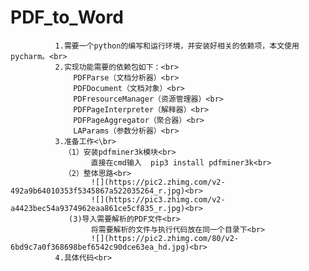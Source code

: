 # PDF_to_Word<br>
              1.需要一个python的编写和运行环境，并安装好相关的依赖项，本文使用pycharm。<br>
              2.实现功能需要的依赖包如下：<br>
                  PDFParse（文档分析器）<br>
                  PDFDocument（文档对象）<br>
                  PDFresourceManager（资源管理器）<br>
                  PDFPageInterpreter（解释器）<br>
                  PDFPageAggregator（聚合器）<br>
                  LAParams（参数分析器）<br>
              3.准备工作<\br>
                （1）安装pdfminer3k模块<br>
                      直接在cmd输入  pip3 install pdfminer3k<br>
                （2）整体思路<br>
                      ![](https://pic2.zhimg.com/v2-492a9b64010353f5345867a522035264_r.jpg)<br>
                      ![](https://pic3.zhimg.com/v2-a4423bec54a9374962eaa861ce5cf835_r.jpg)<br>
                 (3)导入需要解析的PDF文件<br>
                      将需要解析的文件与执行代码放在同一个目录下<br>
                      ![](https://pic2.zhimg.com/80/v2-6bd9c7a0f368698bef6542c90dce63ea_hd.jpg)<br>
              4.具体代码<br>
   
